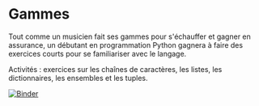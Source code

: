 # Gammes
Tout comme un musicien fait ses gammes pour s'échauffer et gagner en assurance, un débutant en programmation Python gagnera à faire des exercices courts pour se familiariser avec le langage.

Activités : exercices sur les chaînes de caractères, les listes, les dictionnaires, les ensembles et les tuples.

[![Binder](https://mybinder.org/badge_logo.svg)](https://mybinder.org/v2/gh/WebGE/rev1nsipy/master)
